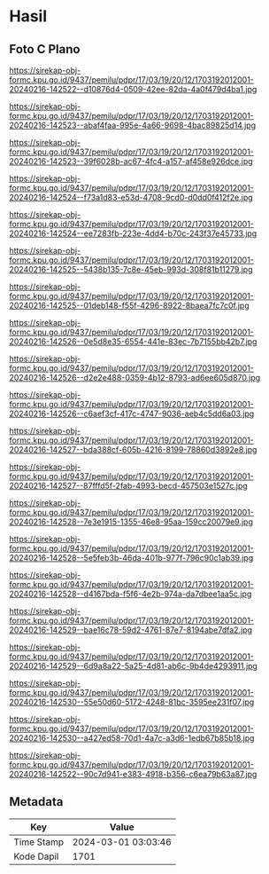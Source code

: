 # Hasil

## Foto C Plano

https://sirekap-obj-formc.kpu.go.id/9437/pemilu/pdpr/17/03/19/20/12/1703192012001-20240216-142522--d10876d4-0509-42ee-82da-4a0f479d4ba1.jpg

https://sirekap-obj-formc.kpu.go.id/9437/pemilu/pdpr/17/03/19/20/12/1703192012001-20240216-142523--abaf4faa-995e-4a66-9698-4bac89825d14.jpg

https://sirekap-obj-formc.kpu.go.id/9437/pemilu/pdpr/17/03/19/20/12/1703192012001-20240216-142523--39f6028b-ac67-4fc4-a157-af458e926dce.jpg

https://sirekap-obj-formc.kpu.go.id/9437/pemilu/pdpr/17/03/19/20/12/1703192012001-20240216-142524--f73a1d83-e53d-4708-9cd0-d0dd0f412f2e.jpg

https://sirekap-obj-formc.kpu.go.id/9437/pemilu/pdpr/17/03/19/20/12/1703192012001-20240216-142524--ee7283fb-223e-4dd4-b70c-243f37e45733.jpg

https://sirekap-obj-formc.kpu.go.id/9437/pemilu/pdpr/17/03/19/20/12/1703192012001-20240216-142525--5438b135-7c8e-45eb-993d-308f81b11279.jpg

https://sirekap-obj-formc.kpu.go.id/9437/pemilu/pdpr/17/03/19/20/12/1703192012001-20240216-142525--01deb148-f55f-4296-8922-8baea7fc7c0f.jpg

https://sirekap-obj-formc.kpu.go.id/9437/pemilu/pdpr/17/03/19/20/12/1703192012001-20240216-142526--0e5d8e35-6554-441e-83ec-7b7155bb42b7.jpg

https://sirekap-obj-formc.kpu.go.id/9437/pemilu/pdpr/17/03/19/20/12/1703192012001-20240216-142526--d2e2e488-0359-4b12-8793-ad6ee605d870.jpg

https://sirekap-obj-formc.kpu.go.id/9437/pemilu/pdpr/17/03/19/20/12/1703192012001-20240216-142526--c6aef3cf-417c-4747-9036-aeb4c5dd6a03.jpg

https://sirekap-obj-formc.kpu.go.id/9437/pemilu/pdpr/17/03/19/20/12/1703192012001-20240216-142527--bda388cf-605b-4216-8199-78860d3892e8.jpg

https://sirekap-obj-formc.kpu.go.id/9437/pemilu/pdpr/17/03/19/20/12/1703192012001-20240216-142527--87fffd5f-2fab-4993-becd-457503e1527c.jpg

https://sirekap-obj-formc.kpu.go.id/9437/pemilu/pdpr/17/03/19/20/12/1703192012001-20240216-142528--7e3e1915-1355-46e8-95aa-159cc20079e9.jpg

https://sirekap-obj-formc.kpu.go.id/9437/pemilu/pdpr/17/03/19/20/12/1703192012001-20240216-142528--5e5feb3b-46da-401b-977f-796c90c1ab39.jpg

https://sirekap-obj-formc.kpu.go.id/9437/pemilu/pdpr/17/03/19/20/12/1703192012001-20240216-142528--d4167bda-f5f6-4e2b-974a-da7dbee1aa5c.jpg

https://sirekap-obj-formc.kpu.go.id/9437/pemilu/pdpr/17/03/19/20/12/1703192012001-20240216-142529--bae16c78-59d2-4761-87e7-8194abe7dfa2.jpg

https://sirekap-obj-formc.kpu.go.id/9437/pemilu/pdpr/17/03/19/20/12/1703192012001-20240216-142529--6d9a8a22-5a25-4d81-ab6c-9b4de4293911.jpg

https://sirekap-obj-formc.kpu.go.id/9437/pemilu/pdpr/17/03/19/20/12/1703192012001-20240216-142530--55e50d60-5172-4248-81bc-3595ee231f07.jpg

https://sirekap-obj-formc.kpu.go.id/9437/pemilu/pdpr/17/03/19/20/12/1703192012001-20240216-142530--a427ed58-70d1-4a7c-a3d6-1edb67b85b18.jpg

https://sirekap-obj-formc.kpu.go.id/9437/pemilu/pdpr/17/03/19/20/12/1703192012001-20240216-142522--90c7d941-e383-4918-b356-c6ea79b63a87.jpg


## Metadata

| Key        | Value               |
| ---------- | ------------------- |
| Time Stamp | 2024-03-01 03:03:46 |
| Kode Dapil | 1701                |



